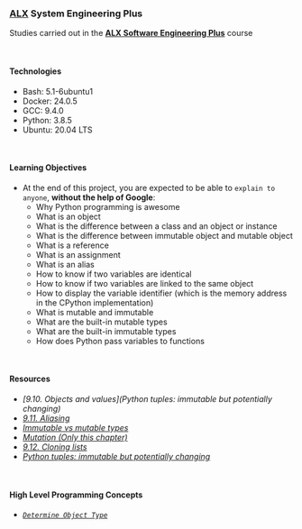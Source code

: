 ### [ALX](https://www.alxafrica.com/) System Engineering Plus

Studies carried out in the **[ALX Software Engineering Plus](https://www.alxafrica.com/software-engineering-plus/)** course

<br />

#### Technologies

* Bash:     5.1-6ubuntu1
* Docker:   24.0.5
* GCC:      9.4.0
* Python:   3.8.5
* Ubuntu:   20.04 LTS

<br />

#### Learning Objectives

* At the end of this project, you are expected to be able to `explain to anyone`, **without the help of Google**:
    * Why Python programming is awesome
    * What is an object
    * What is the difference between a class and an object or instance
    * What is the difference between immutable object and mutable object
    * What is a reference
    * What is an assignment
    * What is an alias
    * How to know if two variables are identical
    * How to know if two variables are linked to the same object
    * How to display the variable identifier (which is the memory address in the CPython implementation)
    * What is mutable and immutable
    * What are the built-in mutable types
    * What are the built-in immutable types
    * How does Python pass variables to functions

<br />

#### Resources

* _[9.10. Objects and values](Python tuples: immutable but potentially changing)_
* _[9.11. Aliasing](https://www.openbookproject.net/thinkcs/python/english2e/ch09.html#aliasing)_
* _[Immutable vs mutable types](https://stackoverflow.com/questions/8056130/immutable-vs-mutable-types)_
* _[Mutation (Only this chapter)](https://www.composingprograms.com/pages/24-mutable-data.html)_
* _[9.12. Cloning lists](https://www.openbookproject.net/thinkcs/python/english2e/ch09.html#cloning-lists)_
* _[Python tuples: immutable but potentially changing](http://radar.oreilly.com/2014/10/python-tuples-immutable-but-potentially-changing.html)_

<br />

#### High Level Programming Concepts

* _[`Determine Object Type`](0-answer.txt)_

<br />
